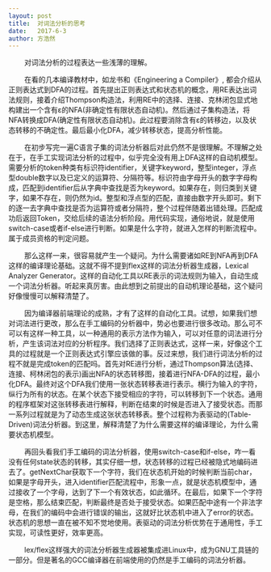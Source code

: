 ```yaml
---
layout: post
title:  对词法分析的思考
date:   2017-6-3
author: 方浩然
---
```


&nbsp;&nbsp;&nbsp;&nbsp;&nbsp;&nbsp;&nbsp;&nbsp;对词法分析的过程表达一些浅薄的理解。  

&nbsp;&nbsp;&nbsp;&nbsp;&nbsp;&nbsp;&nbsp;&nbsp;在看的几本编译教材中，如龙书和《Engineering a Compiler》, 都会介绍从正则表达式到DFA的过程。首先提出正则表达式和状态机的概念，用RE表达出词法规则，接着介绍Thompson构造法，利用RE中的选择、连接、克林闭包显式地构建出一个含有ε的NFA(非确定性有限状态自动机)。然后通过子集构造法，将NFA转换成DFA(确定性有限状态自动机)。此过程要消除含有ε的转移边，以及状态转移的不确定性。最后最小化DFA，减少转移状态，提高分析性能。

&nbsp;&nbsp;&nbsp;&nbsp;&nbsp;&nbsp;&nbsp;&nbsp;在初步写完一遍C语言子集的词法分析器后对此仍然不是很理解。不理解之处在于，在手工实现词法分析的过程中，似乎完全没有用上DFA这样的自动机模型。需要分析的token种类有标识符identifier，关键字keyword，整型integer，浮点型double数字以及已定义的运算符、分隔符等。标识符由字母开头的数字字母构成，匹配到identifier后从字典中查找是否为keyword。如果存在，则归类到关键字，如果不存在，则仍然为id。整型和浮点型的匹配，直接由数字开头即可。剩下的逐一去字典中查找是否为运算符或者分隔符，整个过程伴随着出错处理。匹配成功后返回Token，交给后续的语法分析阶段。用代码实现，通俗地说，就是使用switch-case或者if-else进行判断。如果是什么字符，就进入怎样的判断流程中。属于成员资格的判定问题。


&nbsp;&nbsp;&nbsp;&nbsp;&nbsp;&nbsp;&nbsp;&nbsp;那么这样一来，很容易就产生一个疑问。为什么需要诸如RE到NFA再到DFA这样的编译理论基础。这就不得不提到flex这样的词法分析器生成器，Lexical Analyzer Generator。这样的自动化工具以RE表示的词法规则为输入，自动生成一个词法分析器。听起来真厉害。由此想到之前提出的自动机理论基础，这个疑问好像慢慢可以解释清楚了。  


&nbsp;&nbsp;&nbsp;&nbsp;&nbsp;&nbsp;&nbsp;&nbsp;因为编译器前端理论的成熟，才有了这样的自动化工具。试想，如果我们想对词法进行更改，那么在手工编码的分析器中，势必也要进行很多改动。那么可不可以有这样一种工具，以一种通用的表示方法作为输入，可以对任意的词法进行分析，产生该词法对应的分析程序。我们选择了正则表达式，这样一来，好像这个工具的过程就是一个正则表达式引擎应该做的事。反过来想，我们进行词法分析的过程不就是完成token的匹配吗。首先对RE进行分析，通过Thompson算法(选择、连接、柯林闭包的表示)画出NFA的状态转移图，接着进行NFA-DFA的过程，最小化DFA。最终对这个DFA我们使用一张状态转移表进行表示。横行为输入的字符，纵行为所有的状态。在某个状态下接受相应的字符，可以转移到下一个状态。通用的程序框架对这张转移表进行解释，判断在结束的时候是否进入了接受状态。而那一系列过程就是为了动态生成这张状态转移表。整个过程称为表驱动的(Table-Driven)词法分析器。到这里，解释清楚了为什么需要这样的编译理论，为什么需要状态机模型。

&nbsp;&nbsp;&nbsp;&nbsp;&nbsp;&nbsp;&nbsp;&nbsp;再回头看我们手工编码的词法分析器，使用switch-case和if-else，咋一看没有任何state状态的转移，其实仔细一想，状态转移的过程已经被隐式地编码进去了。getNextChar获取下一个字符，我们在状态机开始的时候判断当前char，如果是字母开头，进入identifier匹配流程中，形象一点，就是状态机模型中，通过接收了一个字母，达到了下一个有效状态，如此循环。在最后，如果下一个字符是空格，那么结束匹配，判断最终是否处于接受状态。如果匹配中途有一个非法字母，在我们的编码中会进行错误的输出，这就好比状态机中进入了error的状态。状态机的思想一直在被不知不觉地使用。表驱动的词法分析优势在于通用性，手工实现，可读性更好，效率更高。

&nbsp;&nbsp;&nbsp;&nbsp;&nbsp;&nbsp;&nbsp;&nbsp;lex/flex这样强大的词法分析器生成器被集成进Linux中，成为GNU工具链的一部分。但是著名的GCC编译器在前端使用的仍然是手工编码的词法分析器。

